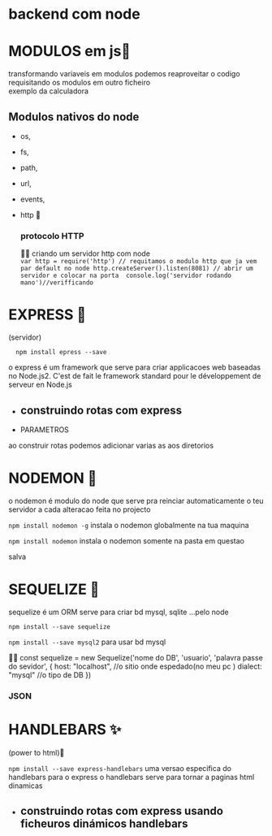 # backend com node

# MODULOS em js🤔 
 
   transformando variaveis em modulos podemos reaproveitar o codigo requisitando os modulos em outro ficheiro<br>
   exemplo da calculadora
  <h2>Modulos nativos do node</h2>
    
   * os, 
    
   * fs, 
    
   * path, 
    
   * url, 
    
   * events, 
    
   * http 📡
    <h3>protocolo HTTP</h3>
    👨‍💻 criando um servidor http com node<br>
           ```var http = require('http') // requitamos o modulo http que ja vem par default no node
           http.createServer().listen(8081) // abrir um servidor e colocar na porta 
           console.log('servidor rodando mano')//verifficando```


 # EXPRESS 🛒
 
 (servidor)
      
      npm install epress --save 
      
o express é um framework que serve para criar applicacoes web baseadas no Node.js2. 
C'est de fait le framework standard pour le développement de serveur en Node.js

   * <h2>construindo rotas com express </h2>
    

   * PARAMETROS
   
   ao construir rotas podemos adicionar varias as aos diretorios
   
# NODEMON 🔁
   
   o nodemon é modulo do node que serve pra reinciar automaticamente o teu servidor a cada alteracao feita no projecto

```npm install nodemon -g``` instala o nodemon globalmente na tua maquina
 
```npm install nodemon``` instala o nodemon somente na pasta em questao 

 salva <br>

# SEQUELIZE 🎲
sequelize é um ORM serve para criar bd mysql, sqlite ...pelo node <br>

```npm install --save sequelize```

```npm install --save mysql2``` para usar bd mysql

👨‍💻
const sequelize = new Sequelize('nome do DB', 'usuario', 'palavra passe do sevidor', {
    host: "localhost", //o sitio onde espedado(no meu pc ) 
    dialect: "mysql" //o tipo de DB
})

<h3>JSON</h3>

# HANDLEBARS ✨ 

(power to html)🥸

```npm install --save express-handlebars``` uma versao especifica do handlebars para o express 
o handlebars serve para tornar a paginas html dinamicas
* <h2>construindo rotas com express usando ficheuros dinámicos handlebars </h2>
